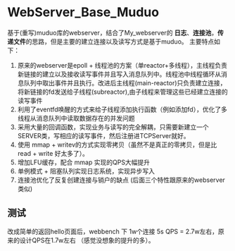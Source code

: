 # WebServer_Base_Muduo
基于(重写)muduo库的webserver，结合了My_webserver[](https://github.com/greyjoy-wh/My_website)的 **日志**、**连接池**，**传递文件**的思路，但是主要的建立连接以及读写方式是基于muduo。
主要特点如下：
1. 原来的webserver是epoll + 线程池的方案（单reactor+多线程），主线程负责新链接的建立以及接收读写事件并且写入消息队列中。线程池中线程循环从消息队列中取出事件并且执行。改进后主线程(main-reactor)只负责建立连接，将新链接的fd发送给子线程(subreactor),由子线程来管理这些已经建立连接的读写事件
2. 利用了eventfd唤醒的方式来给子线程添加执行函数（例如添加fd），优化了多线程从消息队列中读取数据存在的并发问题
3. 采用大量的回调函数，实现业务与读写的完全解耦，只需要新建立一个SERVER类，写相应的读写事件，然后注册进TCPServer就好。
4. 使用 mmap + writev的方式实现零拷贝（虽然不是真正的零拷贝，但是比read + write 好太多了）。
5. 增加LFU缓存，配合 mmap 实现的QPS大幅提升
6. 单例模式 + 阻塞队列实现日志系统，实现异步写入
7. 连接池优化了反复创建连接与销户的缺点 (后面三个特性跟原来的webserver类似)


## 测试
改成简单的返回hello页面后，webbench 下 1w个连接 5s QPS = 2.7w左右，原来的设计QPS在1.7w左右 （感觉没想象的提升的多）。

